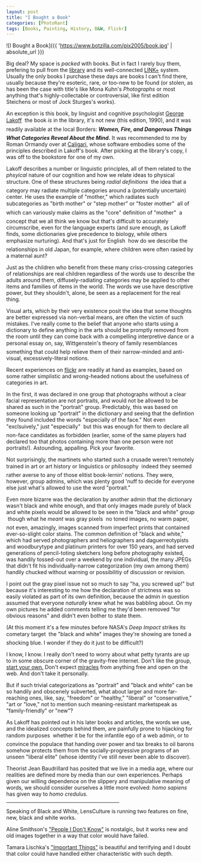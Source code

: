 ```yaml
---
layout: post
title: "I Bought a Book"
categories: [PhotoRant]
tags: [Books, Painting, History, B&W, Flickr]
---
```



![I Bought a Book]({{ 'https://www.botzilla.com/pix2005/book.jpg' | absolute_url }})


Big deal? My space is <i>packed</i> with books. But in fact I rarely buy them, prefering to pull from the <a href="http://www.sjlibrary.org/">library</a> and its well-connected <a href="http://www.sjlibrary.org/services/request/linkplus.htm">LINK+</a> system. Usually the only books I purchase these days are books I can't find there, usually because they're esoteric, rare, or too-new to be found (or stolen, as has been the case with title's like Mona Kuhn's <cite>Photographs</cite> or most anything that's highly-collectable or controversial, like first edition Steichens or most of Jock Sturges's works).

An exception is this book, by linguist and cognitive psychologist <a href="http://www.georgelakoff.com/">George Lakoff</a> &#151; the book <i>is</i> in the library, it's not new (this edition, 1990), and it was readily available at the local Borders: <cite><b>Women, Fire, and Dangerous Things &#151; What Categories Reveal About the Mind.</b></cite> It was recommended to me by Roman Ormandy over at <a href="http://www.caligari.com/">Caligari,</a> whose software embodies some of the principles described in Lakoff's book. After picking at the library's copy, I was off to the bookstore for one of my own.

<!--more-->
Lakoff describes a number or linguistic principles, all of them related to the <i>phsyical</i> nature of our cognition and how we relate ideas to physical structure. One of these structures being <i>radial definitions</i> &#151; the idea that a category may radiate multiple categories around a (potentially uncertain) center. He uses the example of "mother," which radiates such subcategories as "birth mother" or "step mother" or "foster mother" &#151; all of which can variously make claims as the "core" definition of "mother" &#151; a concept that we all think we know but that's difficult to accurately circumscribe, even for the language experts (and sure enough, as Lakoff finds, some dictionaries give precedence to biology, while others emphasize nurturing). And that's just for English &#151; how do we describe the relationships in old Japan, for example, where children were often rasied by a maternal aunt?

Just as the children who benefit from these many criss-crossing categories of relationships are real children regardless of the words use to describe the adults around them, diffusely-radiating categories may be applied to other items and families of items in the world. The words we use have descriptive power, but they shouldn't, alone, be seen as a replacement for the real thing.

Visual arts, which by their very existence posit the idea that some thoughts are better expressed via non-verbal means, are often the victim of such mistakes. I've really come to the belief that anyone who starts using a dictionary to define anything in the arts should be promptly removed from the room until they can come back with a compelling interpretive dance or a personal essay on, say, Wittgenstein's theory of family resemblances &#151; something that could help relieve them of their narrow-minded and anti-visual, excessively-literal notions.

Recent experiences on <a href="http://www.flickr.com/">flickr</a> are readily at hand as examples, based on some rather simplistic and wrong-headed notions about the usefulness of categories in art.

In the first, it was declared in one group that photographs without a clear facial representation are not portraits, and would not be allowed to be shared as such in the "portrait" group. Predictably, this was based on someone looking up "portrait" in the dictionary and seeing that the defintion they found included the words "especially of the face." Not even "exclsuively," just "especially" &#151; but this was enough for them to declare all non-face candidates as forbidden (earlier, some of the same players had declared too that photos containing more than one person were not portraits!). Astounding, appalling. Pick your favorite.

Not surprisingly, the martinets who started such a crusade weren't remotely trained in art or art history or linguistics or philosophy &#151; indeed they seemed rather averse to any of those elitist book-lernin' notions. They were, however, group admins, which was plenty good 'nuff to decide for everyone else just what's allowed to use the word "portrait."

Even more bizarre was the declaration by another admin  that the dictionary wasn't black and white enough, and that only images made purely of black and white pixels would be allowed to be seen in the "black and white" group &#151; though what he <i>meant</i> was gray pixels &#151; no toned images, no warm paper, not even, amazingly, images scanned from imperfect prints that contained ever-so-slight color stains. The common definition of "black and white," which had served photographers and heliographers and daguerreotypists and woodburytype and platinum printers for over 150 years, and had served generations of pencil-toting sketchers long before photography existed, was handily tossed-out over a weekend by one individual, the many JPEGs that didn't fit his individually-narrow categorization (my own among them) handily chucked without warning or possibilitiy of discussion or revision.

I point out the gray pixel issue not so much to say "ha, you screwed up!" but because it's interesting to me how the declaration of strictness was so easily violated as part of its own definition, because the admin in question assumed that everyone <i>naturally</i> knew what he was babbling about. On my own pictures he added comments telling me they'd been removed "for obvious reasons" and didn't even bother to state them.

(At this moment it's a few minutes before NASA's <i>Deep Impact</i> strikes its cometary target &#151; the "black and white" images they're showing are toned a shocking blue. I wonder if they do it just to be difficult?)

I know, I know. I really don't need to worry about what petty tyrants are up to in some obscure corner of the gravity-free internet. Don't like the group, <a href="http://www.flickr.com/groups/newblackandwhite/">start your own.</a> Don't expect <a href="http://www.flickr.com/groups/miracles/">miracles</a> from anything free and open on the web. And don't take it personally. 

But if such trivial categorizations as "portrait" and "black and white" can be so handily and obscenely subverted, what about larger and more far-reaching ones, like, say, "freedom" or "healthy," "liberal" or "conservative," "art or "love," not to mention such meaning-resistant marketspeak as "family-friendly" or "new"? 

As Lakoff has pointed out in his later books and articles, the words we use, and the idealized concepts behind them, are painfully prone to hijacking for random purposes &#151; whether it be for the infantile ego of a web admin, or to convince the populace that handing over power and tax breaks to oil barons somehow protects them from the socially-progressive programs of an unseen "liberal elite" (whose identity I've still never been able to discover).

Theorist Jean Baudrillard has posited that we live in a media age, where our realities are defined more by media than our own experiences. Perhaps given our willing dependence on the slippery and manipulative meaning of words, we should consider ourselves a little more evolved: <i>homo sapiens</i> has given way to <i>homo credulus.</i>

<hr align="center" width="60%">

Speaking of Black and White, LensCulture is running two features on fine, new, black and white works.

Aline Smithson's <a href="http://www.lensculture.com/smithson.html">"People I Don't Know"</a> is nostalgic, but it works new and old images together in a way that color would have failed.

Tamara Lischka's <a href="http://www.lensculture.com/lischka.html">"Important Things"</a> is beautiful and terrifying and I doubt that color could have handled either characteristic with such depth.
